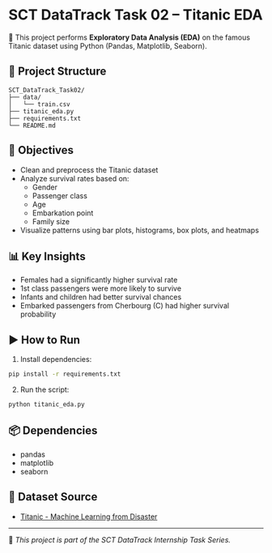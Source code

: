 # SCT DataTrack Task 02 – Titanic EDA

🚢 This project performs **Exploratory Data Analysis (EDA)** on the famous Titanic dataset using Python (Pandas, Matplotlib, Seaborn).

## 📁 Project Structure

```
SCT_DataTrack_Task02/
├── data/
│   └── train.csv
├── titanic_eda.py
├── requirements.txt
└── README.md
```

## 📌 Objectives

- Clean and preprocess the Titanic dataset
- Analyze survival rates based on:
  - Gender
  - Passenger class
  - Age
  - Embarkation point
  - Family size
- Visualize patterns using bar plots, histograms, box plots, and heatmaps

## 📊 Key Insights

- Females had a significantly higher survival rate
- 1st class passengers were more likely to survive
- Infants and children had better survival chances
- Embarked passengers from Cherbourg (C) had higher survival probability

## ▶️ How to Run

1. Install dependencies:
```bash
pip install -r requirements.txt
```

2. Run the script:
```bash
python titanic_eda.py
```

## 📦 Dependencies

- pandas
- matplotlib
- seaborn

## 📘 Dataset Source

- [Titanic - Machine Learning from Disaster](https://www.kaggle.com/competitions/titanic)

---

🧠 *This project is part of the SCT DataTrack Internship Task Series.*
